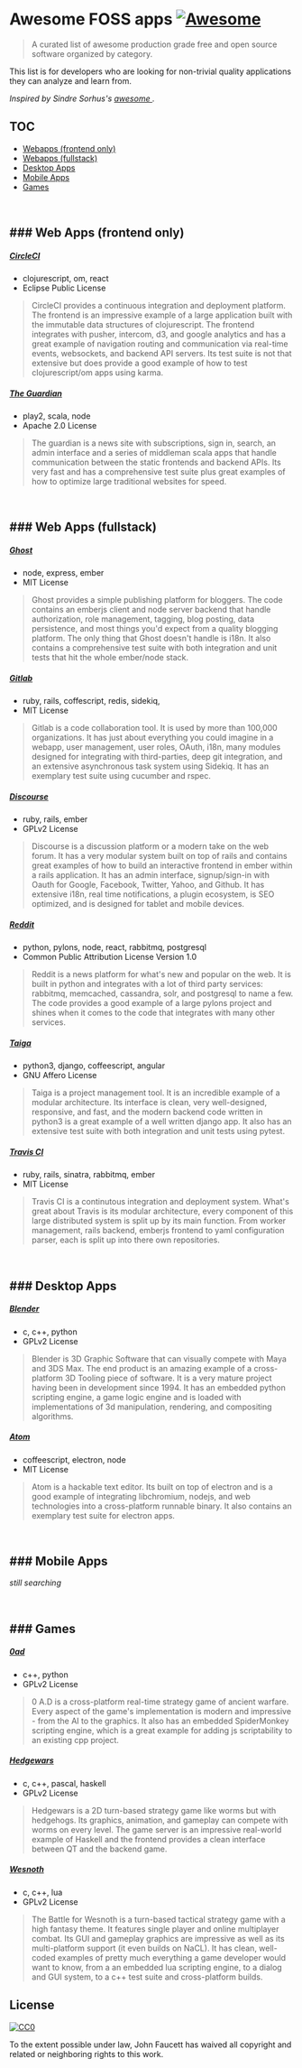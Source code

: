 <h1>
 Awesome FOSS apps
 <a href="https://github.com/sindresorhus/awesome">
  <img alt="Awesome" src="https://cdn.rawgit.com/sindresorhus/awesome/d7305f38d29fed78fa85652e3a63e154dd8e8829/media/badge.svg"/>
 </a>
</h1>
<blockquote>
 <p>
  A curated list of awesome production grade free and open source software organized by category.
 </p>
</blockquote>
<p>
 This list is for developers who are looking for non-trivial quality applications they can analyze and learn from.
</p>
<p>
 <em>
  Inspired by Sindre Sorhus's
  <a href="https://github.com/sindresorhus/awesome">
   awesome
  </a>
  .
 </em>
</p>
<h2>
 TOC
</h2>
<ul>
 <li>
  <a href="#web-apps-frontend-only">
   Webapps (frontend only)
  </a>
 </li>
 <li>
  <a href="#web-apps-fullstack">
   Webapps (fullstack)
  </a>
 </li>
 <li>
  <a href="#desktop-apps">
   Desktop Apps
  </a>
 </li>
 <li>
  <a href="#mobile-apps">
   Mobile Apps
  </a>
 </li>
 <li>
  <a href="#games">
   Games
  </a>
 </li>
</ul>
<p>
 <br/>
</p>
<h2>
 ### Web Apps (frontend only)
</h2>
<h5>
 <a href="https://github.com/circleci/frontend">
  CircleCI
 </a>
</h5>
<ul>
 <li>
  clojurescript, om, react
 </li>
 <li>
  Eclipse Public License
 </li>
</ul>
<blockquote>
 <p>
  CircleCI provides a continuous integration and deployment platform. The frontend is an impressive example of a large application built with the immutable data structures of clojurescript. The frontend integrates with pusher, intercom, d3, and google analytics and has a great example of navigation routing and communication via real-time events, websockets, and backend API servers. Its test suite is not that extensive but does provide a good example of how to test clojurescript/om apps using karma.
 </p>
</blockquote>
<h5>
 <a href="https://github.com/guardian/frontend">
  The Guardian
 </a>
</h5>
<ul>
 <li>
  play2, scala, node
 </li>
 <li>
  Apache 2.0 License
 </li>
</ul>
<blockquote>
 <p>
  The guardian is a news site with subscriptions, sign in, search, an admin interface and a series of middleman scala apps that handle communication between the static frontends and backend APIs. Its very fast and has a comprehensive test suite plus great examples of how to optimize large traditional websites for speed.
 </p>
</blockquote>
<p>
 <br/>
</p>
<h2>
 ### Web Apps (fullstack)
</h2>
<h5>
 <a href="https://github.com/TryGhost/Ghost">
  Ghost
 </a>
</h5>
<ul>
 <li>
  node, express, ember
 </li>
 <li>
  MIT License
 </li>
</ul>
<blockquote>
 <p>
  Ghost provides a simple publishing platform for bloggers. The code contains an emberjs client and node server backend that handle authorization, role management, tagging, blog posting, data persistence, and most things you'd expect from a quality blogging platform. The only thing that Ghost doesn't handle is i18n. It also contains a comprehensive test suite with both integration and unit tests that hit the whole ember/node stack.
 </p>
</blockquote>
<h5>
 <a href="https://github.com/gitlabhq/gitlabhq">
  Gitlab
 </a>
</h5>
<ul>
 <li>
  ruby, rails, coffescript, redis, sidekiq,
 </li>
 <li>
  MIT License
 </li>
</ul>
<blockquote>
 <p>
  Gitlab is a code collaboration tool. It is used by more than 100,000 organizations. It has just about everything you could imagine in a webapp, user management, user roles, OAuth, i18n, many modules designed for integrating with third-parties, deep git integration, and an extensive asynchronous task system using Sidekiq. It has an exemplary test suite using cucumber and rspec.
 </p>
</blockquote>
<h5>
 <a href="https://github.com/discourse/discourse">
  Discourse
 </a>
</h5>
<ul>
 <li>
  ruby, rails, ember
 </li>
 <li>
  GPLv2 License
 </li>
</ul>
<blockquote>
 <p>
  Discourse is a discussion platform or a modern take on the web forum. It has a very modular system built on top of rails and contains great examples of how to build an interactive frontend in ember within a rails application. It has an admin interface, signup/sign-in with Oauth for Google, Facebook, Twitter, Yahoo, and Github. It has extensive i18n, real time notifications, a plugin ecosystem, is SEO optimized, and is designed for tablet and mobile devices.
 </p>
</blockquote>
<h5>
 <a href="https://github.com/reddit">
  Reddit
 </a>
</h5>
<ul>
 <li>
  python, pylons, node, react, rabbitmq, postgresql
 </li>
 <li>
  Common Public Attribution License Version 1.0
 </li>
</ul>
<blockquote>
 <p>
  Reddit is a news platform for what's new and popular on the web. It is built in python and integrates with a lot of third party services: rabbitmq, memcached, cassandra, solr, and postgresql to name a few. The code provides a good example of a large pylons project and shines when it comes to the code that integrates with many other services.
 </p>
</blockquote>
<h5>
 <a href="https://github.com/taigaio">
  Taiga
 </a>
</h5>
<ul>
 <li>
  python3, django, coffeescript, angular
 </li>
 <li>
  GNU Affero License
 </li>
</ul>
<blockquote>
 <p>
  Taiga is a project management tool. It is an incredible example of a modular architecture. Its interface is clean, very well-designed, responsive, and fast, and the modern backend code written in python3 is a great example of a well written django app. It also has an extensive test suite with both integration and unit tests using pytest.
 </p>
</blockquote>
<h5>
 <a href="https://github.com/travis-ci">
  Travis CI
 </a>
</h5>
<ul>
 <li>
  ruby, rails, sinatra, rabbitmq, ember
 </li>
 <li>
  MIT License
 </li>
</ul>
<blockquote>
 <p>
  Travis CI is a continutous integration and deployment system. What's great about Travis is its modular architecture, every component of this large distributed system is split up by its main function. From worker management, rails backend, emberjs frontend to yaml configuration parser, each is split up into there own repositories.
 </p>
</blockquote>
<p>
 <br/>
</p>
<h2>
 ### Desktop Apps
</h2>
<h5>
 <a href="http://www.blender.org/download/">
  Blender
 </a>
</h5>
<ul>
 <li>
  c, c++, python
 </li>
 <li>
  GPLv2 License
 </li>
</ul>
<blockquote>
 <p>
  Blender is 3D Graphic Software that can visually compete with Maya and 3DS Max. The end product is an amazing example of a cross-platform 3D Tooling piece of software. It is a very mature project having been in development since 1994. It has an embedded python scripting engine, a game logic engine and is loaded with implementations of 3d manipulation, rendering, and compositing algorithms.
 </p>
</blockquote>
<h5>
 <a href="https://github.com/atom/atom">
  Atom
 </a>
</h5>
<ul>
 <li>
  coffeescript, electron, node
 </li>
 <li>
  MIT License
 </li>
</ul>
<blockquote>
 <p>
  Atom is a hackable text editor. Its built on top of electron and is a good example of integrating libchromium, nodejs, and web technologies into a cross-platform runnable binary. It also contains an exemplary test suite for electron apps.
 </p>
</blockquote>
<p>
 <br/>
</p>
<h2>
 ### Mobile Apps
</h2>
<p>
 <em>
  still searching
 </em>
</p>
<p>
 <br/>
</p>
<h2>
 ### Games
</h2>
<h5>
 <a href="https://github.com/0ad/0ad">
  0ad
 </a>
</h5>
<ul>
 <li>
  c++, python
 </li>
 <li>
  GPLv2 License
 </li>
</ul>
<blockquote>
 <p>
  0 A.D is a cross-platform real-time strategy game of ancient warfare. Every aspect of the game's implementation is modern and impressive - from the AI to the graphics. It also has an embedded SpiderMonkey scripting engine, which is a great example for adding js scriptability to an existing cpp project.
 </p>
</blockquote>
<h5>
 <a href="https://github.com/hedgewars/hw">
  Hedgewars
 </a>
</h5>
<ul>
 <li>
  c, c++, pascal, haskell
 </li>
 <li>
  GPLv2 License
 </li>
</ul>
<blockquote>
 <p>
  Hedgewars is a 2D turn-based strategy game like worms but with hedgehogs. Its graphics, animation, and gameplay can compete with worms on every level. The game server is an impressive real-world example of Haskell and the frontend provides a clean interface between QT and the backend game.
 </p>
</blockquote>
<h5>
 <a href="https://github.com/wesnoth/wesnoth">
  Wesnoth
 </a>
</h5>
<ul>
 <li>
  c, c++, lua
 </li>
 <li>
  GPLv2 License
 </li>
</ul>
<blockquote>
 <p>
  The Battle for Wesnoth is a turn-based tactical strategy game with a high fantasy theme. It features single player and online multiplayer combat. Its GUI and gameplay graphics are impressive as well as its multi-platform support (it even builds on NaCL). It has clean, well-coded examples of pretty much everything a game developer would want to know, from a an embedded lua scripting engine, to a dialog and GUI system, to a c++ test suite and cross-platform builds.
 </p>
</blockquote>
<h2>
 License
</h2>
<p>
 <a href="http://creativecommons.org/publicdomain/zero/1.0/">
  <img alt="CC0" src="http://i.creativecommons.org/p/zero/1.0/88x31.png"/>
 </a>
</p>
<p>
 To the extent possible under law, John Faucett has waived all copyright and related or neighboring rights to this work.
</p>
